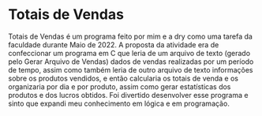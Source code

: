 # Totais de Vendas

  Totais de Vendas é um programa feito por mim e a dry como uma tarefa da faculdade durante Maio de 2022. A proposta da atividade era de confeccionar um programa em C que leria de um arquivo de texto (gerado pelo Gerar Arquivo de Vendas) dados de vendas realizadas por um período de tempo, assim como também leria de outro arquivo de texto informações sobre os produtos vendidos, e então calcularia os totais de venda e os organizaria por dia e por produto, assim como gerar estatísticas dos produtos e dos lucros obtidos.
  Foi divertido desenvolver esse programa e sinto que expandi meu conhecimento em lógica e em programação.

